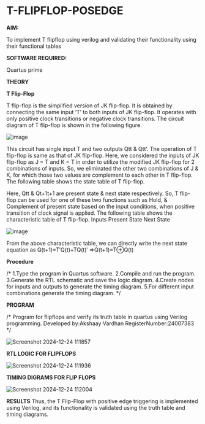 # T-FLIPFLOP-POSEDGE

**AIM:**

To implement  T flipflop using verilog and validating their functionality using their functional tables

**SOFTWARE REQUIRED:**

Quartus prime

**THEORY**

**T Flip-Flop**

T flip-flop is the simplified version of JK flip-flop. It is obtained by connecting the same input ‘T’ to both inputs of JK flip-flop. It operates with only positive clock transitions or negative clock transitions. The circuit diagram of T flip-flop is shown in the following figure.

![image](https://github.com/naavaneetha/T-FLIPFLOP-POSEDGE/assets/154305477/458a68fe-2d08-4a9d-ac4f-7ae0480ce0bd)

 
This circuit has single input T and two outputs Qtt & Qtt’. The operation of T flip-flop is same as that of JK flip-flop. Here, we considered the inputs of JK flip-flop as J = T and K = T in order to utilize the modified JK flip-flop for 2 combinations of inputs. So, we eliminated the other two combinations of J & K, for which those two values are complement to each other in T flip-flop. The following table shows the state table of T flip-flop.

Here, Qtt & Qt+1t+1 are present state & next state respectively. So, T flip-flop can be used for one of these two functions such as Hold, & Complement of present state based on the input conditions, when positive transition of clock signal is applied. The following table shows the characteristic table of T flip-flop. Inputs Present State Next State

![image](https://github.com/naavaneetha/T-FLIPFLOP-POSEDGE/assets/154305477/cdd7fb32-539f-4b66-bb8d-f305a153c886)

 
From the above characteristic table, we can directly write the next state equation as Q(t+1)=T′Q(t)+TQ(t)′ ⇒Q(t+1)=T⊕Q(t)

**Procedure**

/* 1.Type the program in Quartus software. 2.Compile and run the program. 3.Generate
the RTL schematic and save the logic diagram. 4.Create nodes for inputs and outputs to
generate the timing diagram. 5.For different input combinations generate
the timing diagram. */

**PROGRAM**

/* Program for flipflops and verify its truth table in quartus using Verilog programming. Developed by:Akshaay Vardhan RegisterNumber:24007383
*/

![Screenshot 2024-12-24 111857](https://github.com/user-attachments/assets/0fcf13eb-d577-461d-8611-51ca45835d3c)


**RTL LOGIC FOR FLIPFLOPS**

![Screenshot 2024-12-24 111936](https://github.com/user-attachments/assets/0f92fd51-c113-4a88-b8c4-b52d7ddf64b2)

**TIMING DIGRAMS FOR FLIP FLOPS**

![Screenshot 2024-12-24 112004](https://github.com/user-attachments/assets/85f572fd-ce37-4fbb-b1a1-d135969fd740)


**RESULTS**
Thus, the T Flip-Flop with positive edge triggering is implemented using Verilog, and its
functionality is validated using the truth table and timing diagrams.
